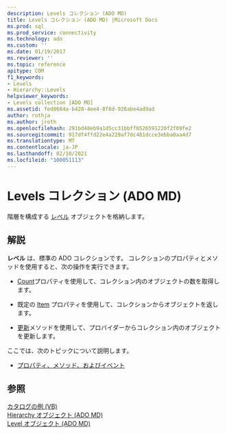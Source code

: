 ```yaml
---
description: Levels コレクション (ADO MD)
title: Levels コレクション (ADO MD) |Microsoft Docs
ms.prod: sql
ms.prod_service: connectivity
ms.technology: ado
ms.custom: ''
ms.date: 01/19/2017
ms.reviewer: ''
ms.topic: reference
apitype: COM
f1_keywords:
- Levels
- Hierarchy::Levels
helpviewer_keywords:
- Levels collection [ADO MD]
ms.assetid: fed8684a-b428-4ee4-8f8d-928abe4ad9ad
author: rothja
ms.author: jroth
ms.openlocfilehash: 291bd48eb9a1d5cc31bbff6526591220f2f09fe2
ms.sourcegitcommit: 917df4ffd22e4a229af7dc481dcce3ebba0aa4d7
ms.translationtype: MT
ms.contentlocale: ja-JP
ms.lasthandoff: 02/10/2021
ms.locfileid: "100051113"
---
```

# <a name="levels-collection-ado-md"></a>Levels コレクション (ADO MD)
階層を構成する [レベル](./level-object-ado-md.md) オブジェクトを格納します。  
  
## <a name="remarks"></a>解説  
 **レベル** は、標準の ADO コレクションです。 コレクションのプロパティとメソッドを使用すると、次の操作を実行できます。  
  
-   [Count](../ado-api/count-property-ado.md)プロパティを使用して、コレクション内のオブジェクトの数を取得します。  
  
-   既定の [Item](../ado-api/item-property-ado.md) プロパティを使用して、コレクションからオブジェクトを返します。  
  
-   [更新](../ado-api/refresh-method-ado.md)メソッドを使用して、プロバイダーからコレクション内のオブジェクトを更新します。  
  
 ここでは、次のトピックについて説明します。  
  
-   [プロパティ、メソッド、およびイベント](./levels-collection-properties-methods-and-events.md)  
  
## <a name="see-also"></a>参照  
 [カタログの例 (VB)](./catalog-example-vb.md)   
 [Hierarchy オブジェクト (ADO MD)](./hierarchy-object-ado-md.md)   
 [Level オブジェクト (ADO MD)](./level-object-ado-md.md)